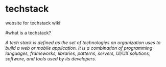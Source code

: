 # techstack
website for techstack wiki



#what is a techstack?



_A tech stack is defined as the set of technologies an organization uses
to build a web or mobile application.
It is a combination of programming languages, frameworks, libraries,
patterns, servers, UI/UX solutions, software, 
and tools used by its developers._

